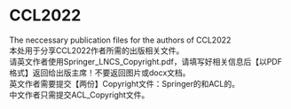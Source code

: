 # CCL2022
The neccessary publication files for the authors of CCL2022  
本处用于分享CCL2022作者所需的出版相关文件。  
请英文作者使用Springer_LNCS_Copyright.pdf，请填写好相关信息后【以PDF格式】返回给出版主席！不要返回图片或docx文档。  
英文作者需要提交【两份】Copyright文件：Springer的和ACL的。  
中文作者只需提交ACL_Copyright文件。  
